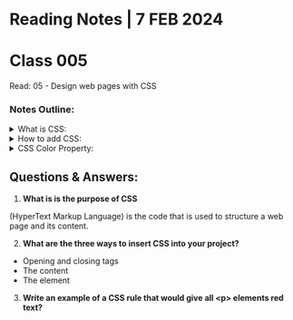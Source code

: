 # **Reading Notes | 7 FEB 2024**

# Class 005

Read: 05 - Design web pages with CSS

### **Notes Outline:**

<details>
<summary> What is CSS:</summary>
CSS is known as cascading style sheets. It is a language for specifying how documents are presented to users — how they are styled, laid out, etc.
</details>

<details>
<summary> How to add CSS:</summary>
When a browser reads a style sheet, it will format the HTML document according to the information in the style sheet. There are three ways to add CSS to your HTML. The three options are; External CSS, Internal CSS, and Inline CSS.
</details>

<details>
<summary> CSS Color Property:</summary>
The color property specifies the color of text.
</details>

## **Questions & Answers:**

1. **What is is the purpose of CSS**

(HyperText Markup Language) is the code that is used to structure a web page and its content.

2. **What are the three ways to insert CSS into your project?**  

- Opening and closing tags  
- The content  
- The element  

3. **Write an example of a CSS rule that would give all \<p> elements red text?**

